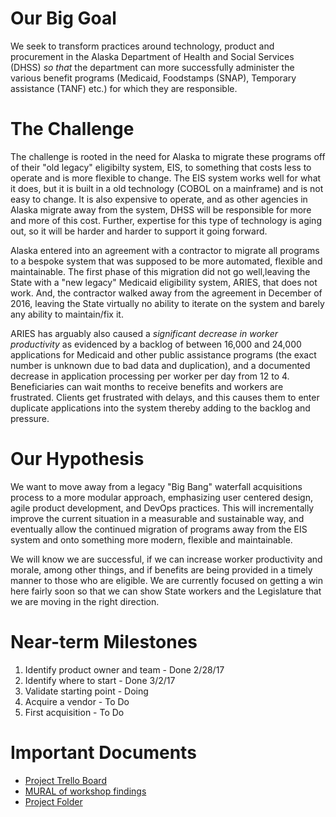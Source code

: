 # Our Big Goal
We seek to transform practices around technology, product and procurement in the Alaska Department of Health and Social Services (DHSS) _so that_ the department can more successfully administer the various benefit programs (Medicaid, Foodstamps (SNAP), Temporary assistance (TANF) etc.) for which they are responsible.

# The Challenge
The challenge is rooted in the need for Alaska to migrate these programs off of their "old legacy" eligibilty system, EIS, to something that costs less to operate and is more flexible to change. The EIS system works well for what it does, but it is built in a old technology (COBOL on a mainframe) and is not easy to change. It is also expensive to operate, and as other agencies in Alaska migrate away from the system, DHSS will be responsible for more and more of this cost. Further, expertise for this type of technology is aging out, so it will be harder and harder to support it going forward.

Alaska entered into an agreement with a contractor to migrate all programs to a bespoke system that was supposed to be more automated, flexible and maintainable. The first phase of this migration did not go well,leaving the State with a "new legacy" Medicaid eligibility system, ARIES, that does not work. And, the contractor walked away from the agreement in December of 2016, leaving the State virtually no ability to iterate on the system and barely any ability to maintain/fix it.

ARIES has arguably also caused a _significant decrease in worker productivity_ as evidenced by a backlog of between 16,000 and 24,000 applications for Medicaid and other public assistance programs (the exact number is unknown due to bad data and duplication), and a documented decrease in application processing per worker per day from 12 to 4. Beneficiaries can wait months to receive benefits and workers are frustrated. Clients get frustrated with delays, and this causes them to enter duplicate applications into the system thereby adding to the backlog and pressure. 

# Our Hypothesis
We want to move away from a legacy "Big Bang" waterfall acquisitions process to a more modular approach, emphasizing user centered design, agile product development, and DevOps practices. This will incrementally improve the current situation in a measurable and sustainable way, and eventually allow the continued migration of programs away from the EIS system and onto something more modern, flexible and maintainable.

We will know we are successful, if we can increase worker productivity and morale, among other things, and if benefits are being provided in a timely manner to those who are eligible. We are currently focused on getting a win here fairly soon so that we can show State workers and the Legislature that we are moving in the right direction.

# Near-term Milestones
1. Identify product owner and team - Done 2/28/17
2. Identify where to start - Done 3/2/17
3. Validate starting point - Doing
4. Acquire a vendor - To Do
5. First acquisition - To Do

# Important Documents
* [Project Trello Board](https://trello.com/b/siAFtoWJ/alaska-medicaid-eligibility-information-system-replacement-eis-r-project)
* [MURAL of workshop findings](https://docs.google.com/document/d/19PW2JzmObV8_yUES8CwDpBE7-fVJVf0R-HN7JQff310/edit)
* [Project Folder](https://drive.google.com/drive/u/0/folders/0B4B0xeCMEaFyYmE0VFhTR3lTSms)
